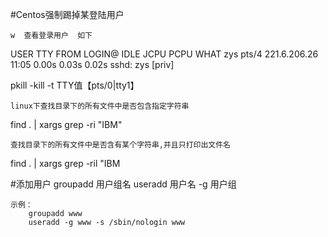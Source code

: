 #Centos强制踢掉某登陆用户    

    w  查看登录用户  如下
    
USER     TTY      FROM             LOGIN@   IDLE   JCPU   PCPU WHAT
zys      pts/4    221.6.206.26     11:05    0.00s  0.03s  0.02s sshd: zys [priv]  

pkill -kill -t   TTY值【pts/0|tty1】


    linux下查找目录下的所有文件中是否包含指定字符串
    
find . | xargs grep -ri "IBM"


    查找目录下的所有文件中是否含有某个字符串,并且只打印出文件名

find . | xargs grep -ril "IBM


#添加用户
    groupadd 用户组名
    useradd 用户名 -g 用户组

    示例：
        groupadd www
        useradd -g www -s /sbin/nologin www
        




